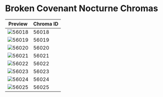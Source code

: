 # Broken Covenant Nocturne Chromas

| Preview | Chroma ID |
|---------|-----------|
| ![56018](https://raw.communitydragon.org/latest/plugins/rcp-be-lol-game-data/global/default/v1/champion-chroma-images/56/56018.png) | 56018 |
| ![56019](https://raw.communitydragon.org/latest/plugins/rcp-be-lol-game-data/global/default/v1/champion-chroma-images/56/56019.png) | 56019 |
| ![56020](https://raw.communitydragon.org/latest/plugins/rcp-be-lol-game-data/global/default/v1/champion-chroma-images/56/56020.png) | 56020 |
| ![56021](https://raw.communitydragon.org/latest/plugins/rcp-be-lol-game-data/global/default/v1/champion-chroma-images/56/56021.png) | 56021 |
| ![56022](https://raw.communitydragon.org/latest/plugins/rcp-be-lol-game-data/global/default/v1/champion-chroma-images/56/56022.png) | 56022 |
| ![56023](https://raw.communitydragon.org/latest/plugins/rcp-be-lol-game-data/global/default/v1/champion-chroma-images/56/56023.png) | 56023 |
| ![56024](https://raw.communitydragon.org/latest/plugins/rcp-be-lol-game-data/global/default/v1/champion-chroma-images/56/56024.png) | 56024 |
| ![56025](https://raw.communitydragon.org/latest/plugins/rcp-be-lol-game-data/global/default/v1/champion-chroma-images/56/56025.png) | 56025 |